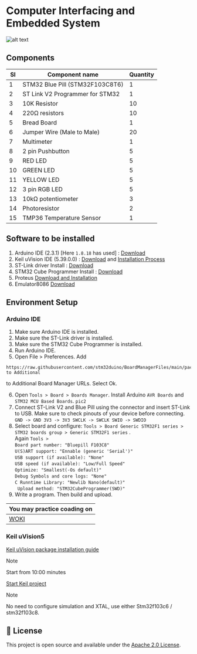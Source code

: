 # Computer Interfacing and Embedded System
![alt text](https://github.com/Tanvir-Mahamood/Computer-Interfacing-and-Embedded-System2/blob/main/Arduino%20IDE/RGB.jpeg) 
## Components
| SI | Component name | Quantity | 
|---|---|---|
| 1 | STM32 Blue Pill (STM32F103C8T6) | 1 |
| 2 | ST Link V2 Programmer for STM32 | 1 |
| 3 | 10K Resistor | 10 |
| 4 | 220Ω resistors | 10 |
| 5 | Bread Board | 1 |
| 6 | Jumper Wire (Male to Male) | 20 |
| 7 | Multimeter | 1 |
| 8 | 2 pin Pushbutton | 5 |
| 9 | RED LED | 5 |
| 10 | GREEN LED | 5 |
| 11 | YELLOW LED | 5 |
| 12 | 3 pin RGB LED | 5 |
| 13 | 10kΩ potentiometer | 3 |
| 14 |  Photoresistor| 2|
| 15 | TMP36 Temperature Sensor | 1 |


## Software to be installed
1. Arduino IDE (2.3.1) [Here `1.8.18` has used] : [Download](https://github.com/arduino/arduino-ide/releases)
2. Keil uVision IDE (5.39.0.0) : [Download](https://www.keil.com/demo/eval/arm.htm) and [Installation Process](https://www.youtube.com/watch?v=buQtJjgw2pE)
3. ST-Link driver Install : [Download](https://www.st.com/en/development-tools/stsw-link009.html)
4. STM32 Cube Programmer Install : [Download](https://www.st.com/en/development-tools/stm32cubeprog.html)
5. Proteus [Download and Installation](https://www.youtube.com/watch?v=GCHmyCTLz5s)
6. Emulator8086 [Download](https://emu8086-microprocessor-emulator.en.softonic.com/download)

## Environment Setup
### Arduino IDE
1. Make sure Arduino IDE is installed.
2. Make sure the ST-Link driver is installed.
3. Make sure the STM32 Cube Programmer is installed.
4. Run Arduino IDE.
5. Open File > Preferences. Add

```
https://raw.githubusercontent.com/stm32duino/BoardManagerFiles/main/package_stmicroelectronics_index.json to Additional
```

to Additional Board Manager URLs. Select Ok.

6. Open `Tools > Board > Boards Manager`. Install Arduino `AVR Boards` and `STM32 MCU Based Boards`.
`pic2`
7. Connect ST-Link V2 and Blue Pill using the connector and insert ST-Link to USB. Make sure to check pinouts of your device before
connecting.
`GND -> GND
3V3 -> 3V3
SWCLK -> SWCLK
SWIO -> SWDIO`
8. Select board and configure:
`Tools > Board Generic STM32F1 series > STM32 boards group > Generic STM32F1 series` .<br>Again
`Tools > `<br>`
Board part number: "Bluepill F103C8" `<br>`
U(S)ART support: "Ennable (generic 'Serial')" `<br>`
USB support (if available): "None" `<br>`
USB speed (if available): "Low/Full Speed" `<br>`
Optimize: "Smallest(-Os default)" `<br>`
Debug Symbols and core logs: "None" `<br>`
C Runntime Library: "Newlib Nano(default)" `<br>`
Upload method: "STM32CubeProgrammer(SWD)"`
9. Write a program. Then build and upload.

|You may practice coading on|
|---|
| [WOKI](https://wokwi.com/projects/new/arduino-nano) |


### Keil uVision5
[Keil uVision package installation guide](https://youtu.be/TO85lArN1B8?si=K7zrRv7hrTyiRHGe)
> [!NOTE]
> Start from 10:00 minutes


[Start Keil project](https://youtu.be/LvfjFihNSgE?si=1y6YsQCeKM6bpcdX)
> [!NOTE]
> No need to configure simulation and XTAL, use either  Stm32f103c6 / stm32f103c8.


## 📄 License
This project is open source and available under the [Apache 2.0 License](LICENSE).